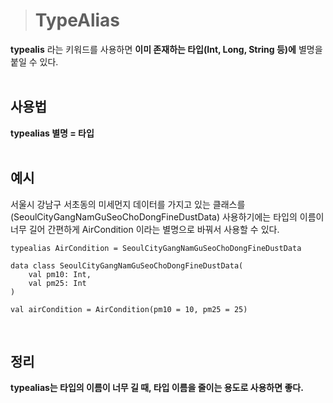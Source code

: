 > # TypeAlias

**typealis** 라는 키워드를 사용하면 **이미 존재하는 타입(Int, Long, String 등)에** 별명을 붙일 수 있다.
<br/><br/>

## 사용법
**typealias 별명 = 타입**
<br/><br/>


## 예시
서울시 강남구 서초동의 미세먼지 데이터를 가지고 있는 클래스를(SeoulCityGangNamGuSeoChoDongFineDustData) 사용하기에는 타입의 이름이 너무 길어
간편하게 AirCondition 이라는 별명으로 바꿔서 사용할 수 있다.
```
typealias AirCondition = SeoulCityGangNamGuSeoChoDongFineDustData

data class SeoulCityGangNamGuSeoChoDongFineDustData(
    val pm10: Int,
    val pm25: Int
)

val airCondition = AirCondition(pm10 = 10, pm25 = 25)
```
<br/>


## 정리
**typealias는 타입의 이름이 너무 길 때, 타입 이름을 줄이는 용도로 사용하면 좋다.**
